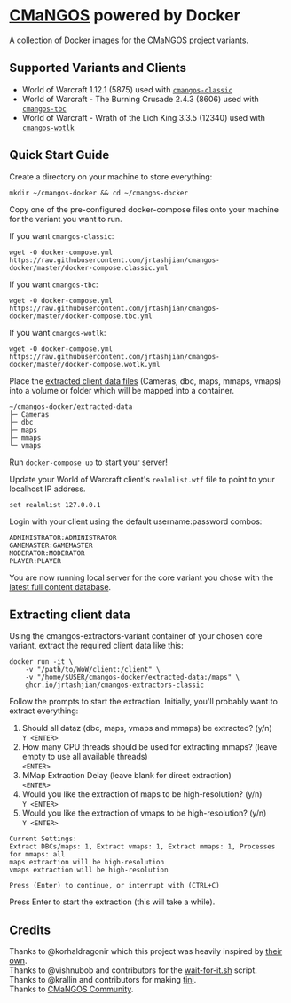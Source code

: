 # [CMaNGOS](https://cmangos.net) powered by Docker

A collection of Docker images for the CMaNGOS project variants.

## Supported Variants and Clients

- World of Warcraft 1.12.1 (5875) used with [`cmangos-classic`](https://github.com/cmangos/mangos-classic)
- World of Warcraft - The Burning Crusade 2.4.3 (8606) used with [`cmangos-tbc`](https://github.com/cmangos/mangos-tbc)
- World of Warcraft - Wrath of the Lich King 3.3.5 (12340) used with [`cmangos-wotlk`](https://github.com/cmangos/mangos-wotlk)

## Quick Start Guide

Create a directory on your machine to store everything:
```
mkdir ~/cmangos-docker && cd ~/cmangos-docker
```

Copy one of the pre-configured docker-compose files onto your machine for the variant you want to run.

If you want `cmangos-classic`:
```
wget -O docker-compose.yml https://raw.githubusercontent.com/jrtashjian/cmangos-docker/master/docker-compose.classic.yml
```

If you want `cmangos-tbc`:
```
wget -O docker-compose.yml https://raw.githubusercontent.com/jrtashjian/cmangos-docker/master/docker-compose.tbc.yml
```

If you want `cmangos-wotlk`:
```
wget -O docker-compose.yml https://raw.githubusercontent.com/jrtashjian/cmangos-docker/master/docker-compose.wotlk.yml
```

Place the [extracted client data files](#extracting-client-data) (Cameras, dbc, maps, mmaps, vmaps) into a volume or folder which will be mapped into a container.

```
~/cmangos-docker/extracted-data
├─ Cameras
├─ dbc
├─ maps
├─ mmaps
└─ vmaps
```

Run `docker-compose up` to start your server!

Update your World of Warcraft client's `realmlist.wtf` file to point to your localhost IP address.

```
set realmlist 127.0.0.1
```

Login with your client using the default username:password combos:

```
ADMINISTRATOR:ADMINISTRATOR
GAMEMASTER:GAMEMASTER
MODERATOR:MODERATOR
PLAYER:PLAYER
```

You are now running local server for the core variant you chose with the [latest full content database](https://github.com/orgs/cmangos/repositories?q=-db).

## Extracting client data

Using the cmangos-extractors-variant container of your chosen core variant, extract the required client data like this:
```
docker run -it \
	-v "/path/to/WoW/client:/client" \
	-v "/home/$USER/cmangos-docker/extracted-data:/maps" \
	ghcr.io/jrtashjian/cmangos-extractors-classic
```

Follow the prompts to start the extraction. Initially, you'll probably want to extract everything:

1. Should all dataz (dbc, maps, vmaps and mmaps) be extracted? (y/n)  
   `Y <ENTER>`
2. How many CPU threads should be used for extracting mmaps? (leave empty to use all available threads)  
   `<ENTER>`
3. MMap Extraction Delay (leave blank for direct extraction)  
   `<ENTER>`
4. Would you like the extraction of maps to be high-resolution? (y/n)  
   `Y <ENTER>`
5. Would you like the extraction of vmaps to be high-resolution? (y/n)  
   `Y <ENTER>`

```
Current Settings:
Extract DBCs/maps: 1, Extract vmaps: 1, Extract mmaps: 1, Processes for mmaps: all
maps extraction will be high-resolution
vmaps extraction will be high-resolution

Press (Enter) to continue, or interrupt with (CTRL+C)
```

Press Enter to start the extraction (this will take a while).

## Credits

Thanks to @korhaldragonir which this project was heavily inspired by [their own](https://github.com/korhaldragonir/cmangos-docker).  
Thanks to @vishnubob and contributors for the [wait-for-it.sh](https://github.com/vishnubob/wait-for-it) script.  
Thanks to @krallin and contributors for making [tini](https://github.com/krallin/tini/).  
Thanks to [CMaNGOS Community](https://github.com/cmangos).